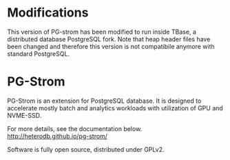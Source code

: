 # Modifications
This version of PG-strom has been modified to run inside TBase, a distributed database PostgreSQL fork. Note that heap header files have been changed and therefore this version is not compatibile anymore with standard PostgreSQL.


PG-Strom
========
PG-Strom is an extension for PostgreSQL database.
It is designed to accelerate mostly batch and analytics workloads with
utilization of GPU and NVME-SSD.

For more details, see the documentation below.
http://heterodb.github.io/pg-strom/

Software is fully open source, distributed under GPLv2.


